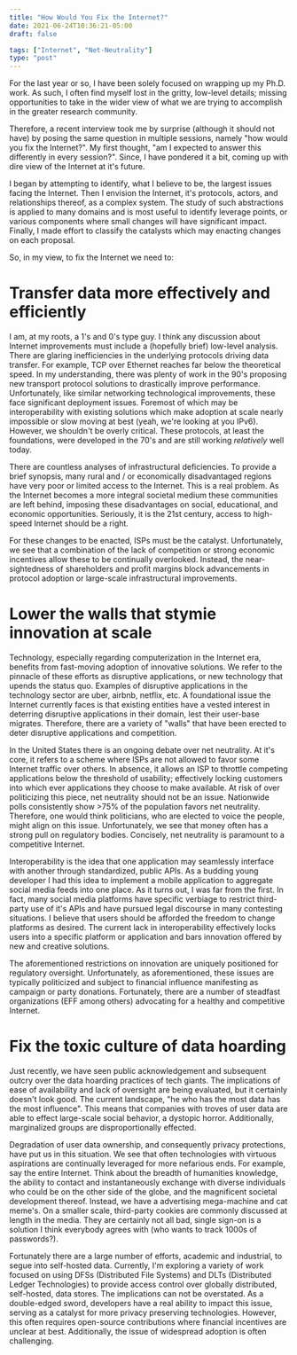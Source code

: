 ```yaml
---
title: "How Would You Fix the Internet?"
date: 2021-06-24T10:36:21-05:00
draft: false

tags: ["Internet", "Net-Neutrality"]
type: "post"
---
```


For the last year or so, I have been solely focused on wrapping up my Ph.D. work. As such, I often find myself lost in the gritty, low-level details; missing opportunities to take in the wider view of what we are trying to accomplish in the greater research community.

Therefore, a recent interview took me by surprise (although it should not have) by posing the same question in multiple sessions, namely "how would you fix the Internet?". My first thought, "am I expected to answer this differently in every session?". Since, I have pondered it a bit, coming up with dire view of the Internet at it's future.

I began by attempting to identify, what I believe to be, the largest issues facing the Internet. Then I envision the Internet, it's protocols, actors, and relationships thereof, as a complex system. The study of such abstractions is applied to many domains and is most useful to identify leverage points, or various components where small changes will have significant impact. Finally, I made effort to classify the catalysts which may enacting changes on each proposal.

So, in my view, to fix the Internet we need to:

# Transfer data more effectively and efficiently
I am, at my roots, a 1's and 0's type guy. I think any discussion about Internet improvements must include a (hopefully brief) low-level analysis. There are glaring inefficiencies in the underlying protocols driving data transfer. For example, TCP over Ethernet reaches far below the theoretical speed. In my understanding, there was plenty of work in the 90's proposing new transport protocol solutions to drastically improve performance. Unfortunately, like similar networking technological improvements, these face significant deployment issues. Foremost of which may be interoperability with existing solutions which make adoption at scale nearly impossible or slow moving at best (yeah, we're looking at you IPv6). However, we shouldn't be overly critical. These protocols, at least the foundations, were developed in the 70's and are still working _relatively_ well today.

There are countless analyses of infrastructural deficiencies. To provide a brief synopsis, many rural and / or economically disadvantaged regions have very poor or limited access to the Internet. This is a real problem. As the Internet becomes a more integral societal medium these communities are left behind, imposing these disadvantages on social, educational, and economic opportunities. Seriously, it is the 21st century, access to high-speed Internet should be a right.
        
For these changes to be enacted, ISPs must be the catalyst. Unfortunately, we see that a combination of the lack of competition or strong economic incentives allow these to be continually overlooked. Instead, the near-sightedness of shareholders and profit margins block advancements in protocol adoption or large-scale infrastructural improvements.

# Lower the walls that stymie innovation at scale
Technology, especially regarding computerization in the Internet era, benefits from fast-moving adoption of innovative solutions. We refer to the pinnacle of these efforts as disruptive applications, or new technology that upends the status quo. Examples of disruptive applications in the technology sector are uber, airbnb, netflix, etc. A foundational issue the Internet currently faces is that existing entities have a vested interest in deterring disruptive applications in their domain, lest their user-base migrates. Therefore, there are a variety of "walls" that have been erected to deter disruptive applications and competition.

In the United States there is an ongoing debate over net neutrality. At it's core, it refers to a scheme where ISPs are not allowed to favor some Internet traffic over others. In absence, it allows an ISP to throttle competing applications below the threshold of usability; effectively locking customers into which ever applications they choose to make available. At risk of over politicizing this piece, net neutrality should not be an issue. Nationwide polls consistently show >75% of the population favors net neutrality. Therefore, one would think politicians, who are elected to voice the people, might align on this issue. Unfortunately, we see that money often has a strong pull on regulatory bodies. Concisely, net neutrality is paramount to a competitive Internet.
    
Interoperability is the idea that one application may seamlessly interface with another through standardized, public APIs. As a budding young developer I had this idea to implement a mobile application to aggregate social media feeds into one place. As it turns out, I was far from the first. In fact, many social media platforms have specific verbiage to restrict third-party use of it's APIs and have pursued legal discourse in many contesting situations. I believe that users should be afforded the freedom to change platforms as desired. The current lack in interoperability effectively locks users into a specific platform or application and bars innovation offered by new and creative solutions.

The aforementioned restrictions on innovation are uniquely positioned for regulatory oversight. Unfortunately, as aforementioned, these issues are typically politicized and subject to financial influence manifesting as campaign or party donations. Fortunately, there are a number of steadfast organizations (EFF among others) advocating for a healthy and competitive Internet.

# Fix the toxic culture of data hoarding
Just recently, we have seen public acknowledgement and subsequent outcry over the data hoarding practices of tech giants. The implications of ease of availability and lack of oversight are being evaluated, but it certainly doesn't look good. The current landscape, "he who has the most data has the most influence". This means that companies with troves of user data are able to effect large-scale social behavior, a dystopic horror. Additionally, marginalized groups are disproportionally effected.

Degradation of user data ownership, and consequently privacy protections, have put us in this situation. We see that often technologies with virtuous aspirations are continually leveraged for more nefarious ends. For example, say the entire Internet. Think about the breadth of humanities knowledge, the ability to contact and instantaneously exchange with diverse individuals who could be on the other side of the globe, and the magnificent societal development thereof. Instead, we have a advertising mega-machine and cat meme's. On a smaller scale, third-party cookies are commonly discussed at length in the media. They are certainly not all bad, single sign-on is a solution I think everybody agrees with (who wants to track 1000s of passwords?).

Fortunately there are a large number of efforts, academic and industrial, to segue into self-hosted data. Currently, I'm exploring a variety of work focused on using DFSs (Distributed File Systems) and DLTs (Distributed Ledger Technologies) to provide access control over globally distributed, self-hosted, data stores. The implications can not be overstated. As a double-edged sword, developers have a real ability to impact this issue, serving as a catalyst for more privacy preserving technologies. However, this often requires open-source contributions where financial incentives are unclear at best. Additionally, the issue of widespread adoption is often challenging.
